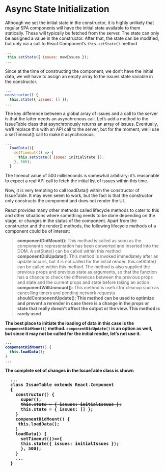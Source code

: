 # Async State Initialization

Although we set the initial state in the constructor, it is highly unlikely that regular SPA components will have the initial state available to them statically. These will typically be fetched from the server. The state can only be assigned a value in the constructor. After that, the state can be modified, but only via a call to React.Component’s `this.setState()` method

```js
...
 this.setState({ issues: newIssues });
...
```

Since at the time of constructing the component, we don’t have the initial data, we will have to assign an empty array to the issues state variable in the constructor.

```js
...
constructor() {
  this.state({ issues: [] });
...
```

The key difference between a global array of issues and a call to the server is that the latter needs an asynchronous call. Let’s add a method to the IssueTable class that asynchronously returns an array of issues. Eventually, we’ll replace this with an API call to the server, but for the moment, we’ll use a setTimeout() call to make it asynchronous.

```js
...
  loadData(){
    setTimeout(() => {
      this.setState({ issue: initialState });
    }, 500);
  }
```

The timeout value of 500 milliseconds is somewhat arbitrary: it’s reasonable to expect a real API call to
fetch the initial list of issues within this time.

Now, it is very tempting to call loadData() within the constructor of IssueTable. It may even seem to
work, but the fact is that the constructor only constructs the component and does not render the UI.

React provides many other methods called lifecycle methods to cater to this and other situations where
something needs to be done depending on the stage, or changes in the status of the component. Apart from
the constructor and the render() methods, the following lifecycle methods of a component could be of
interest:

  > <b>componentDidMount()</b>: This method is called as soon as the component’s
  > representation has been converted and inserted into the DOM. A setState() can be
  > called within this method 
  > <br/>
  > <b>componentDidUpdate()</b>: This method is invoked immediately after an update occurs,
  > but it is not called for the initial render. this.setState() can be called within this
  > method. The method is also supplied the previous props and previous state as
  > arguments, so that the function has a chance to check the differences between the
  > previous props and state and the current props and state before taking an action 
  > <br/>
  > <b>componentWillUnmount()</b>: This method is useful for cleanup such as cancelling
  > timers and pending network requests
  > <br/>
  > <b>shouldComponentUpdate()<b/>: This method can be used to optimize and prevent a
  > rerender in case there is a change in the props or state that really doesn’t affect the
  > output or the view. This method is rarely used

The best place to initiate the loading of data in this case is the `componentDidMount()` method. `componentDidUpdate()` is an option as well, but since it may not be called for the initial render, let’s not use it.

```cs
...
componentDidMount() {
  this.loadData();
}
...
```

The complete set of changes in the IssueTable class is shown

<pre>
  ...
  class IssueTable extends React.Component
  {
    constructor() {
      super();
      <del>this.state = { issues: initialIssues };</del>
      <b>this.state = { issues: [] };</b>
    }
    <b>componentDidMount() {</b>
     <b>this.loadData();</b>
    }
    <b>loadData() {</b>
      <b>setTimeout(()=>{</b>
      <b>this.state({ issues: initialIssues });</b>
      <b>}, 500);</b>
    }
    ...
  }
</pre>
